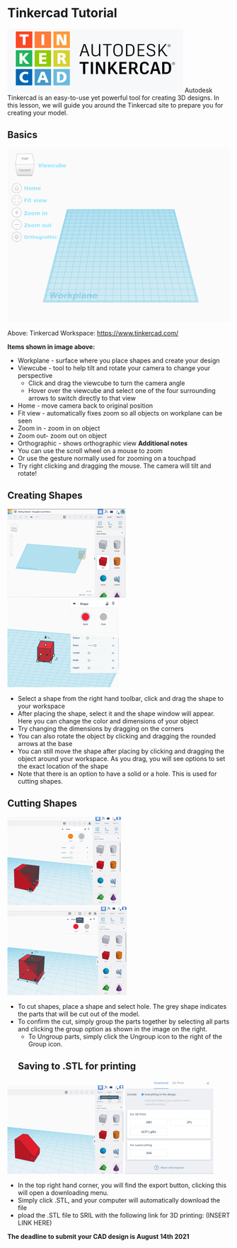 # Tinkercad Tutorial
![An Image](./CAD.png)
Autodesk Tinkercad is an easy-to-use yet powerful tool for creating 3D designs. In this lesson, we will guide you around the Tinkercad site to prepare you for creating your model.
## Basics
![An Image](./grid.png) 

Above: Tinkercad Workspace: https://www.tinkercad.com/

**Items shown in image above:**
* Workplane - surface where you place shapes and create your design
* Viewcube - tool to help tilt and rotate your camera to change your perspective
    * Click and drag the viewcube to turn the camera angle
    * Hover over the viewcube and select one of the four surrounding arrows to switch directly to that view
* Home - move camera back to original position
* Fit view - automatically fixes zoom so all objects on workplane can be seen
* Zoom in - zoom in on object
* Zoom out- zoom out on object
* Orthographic - shows orthographic view
**Additional notes**
* You can use the scroll wheel on a mouse to zoom 
* Or use the gesture normally used for zooming on a touchpad
* Try right clicking and dragging the mouse. The camera will tilt and rotate!

## Creating Shapes
![An Image](./shape1.png) ![An Image](./shape2.png)
* Select a shape from the right hand toolbar, click and drag the shape to your workspace
* After placing the shape, select it and the shape window will appear. Here you can change the color and dimensions of your object
* Try changing the dimensions by dragging on the corners 
* You can also rotate the object by clicking and dragging the rounded arrows at the base
* You can still move the shape after placing by clicking and dragging the object around your workspace. As you drag, you will see options to set the exact location of the shape
* Note that there is an option to have a solid or a hole. This is used for cutting shapes.
## Cutting Shapes
![An Image](./cut1.png) ![An Image](./cut2.png)
* To cut shapes, place a shape and select hole. The grey shape indicates the parts that will be cut out of the model.
* To confirm the cut, simply group the parts together by selecting all parts and clicking the group option as shown in the  image on the right.
  * To Ungroup parts, simply click the Ungroup icon to the right of the Group icon.
  ## Saving to .STL for printing
![An Image](./save1.png) ![An Image](./save2.png)
* In the top right hand corner, you will find the export button, clicking this will open a downloading menu.
* Simply click .STL, and your computer will automatically download the file
* pload the .STL file to SRIL with the following link for 3D printing: (INSERT LINK HERE)

**The deadline to submit your CAD design  is August 14th 2021**
